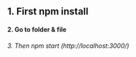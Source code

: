 ## 1. First npm install

#### 2. Go to folder & file

###### 3. Then npm start (http://localhost:3000/)
